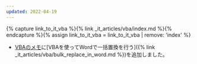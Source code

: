 ```yaml
---
updated: 2022-04-19
---
```

{% capture link_to_it_vba %}{% link _it_articles/vba/index.md %}{% endcapture %}{% assign link_to_it_vba = link_to_it_vba | remove: 'index' %}

- [VBAのメモ]({{link_to_it_vba}})に[VBAを使ってWordで一括置換を行う]({% link _it_articles/vba/bulk_replace_in_word.md %})を追加しました。
